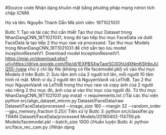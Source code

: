 #Source code Nhận dạng khuôn mặt bằng phương pháp mạng nơron tích chập (CNN)

Họ và tên: Nguyễn Thành Dẫn
Mã sinh viên: 18T1021031

Bước 1: Tạo và tải các thứ cần thiết
  Tạo thư mục Dataset trong NhanDangCNN_18T1021031, trong đó tạo tiếp thư mục FaceData và dưới FaceData là tạo tiếp 2 thư mục raw và processed.
  Tạo thư mục Models trong NhanDangCNN_18T1021031 để chờ sẵn tẹo lưu model InceptionResnetV1.
  Download model InceptionResnetV1.
    https://miai.vn/download.php?url=https://drive.google.com/file/d/1EXPBSXwTaqrSC0OhUdXNmKSh9qJUQ55-/view
  chú ý chỉ lấy file (không có file facemodel.pkl) vỏ vào thư mục Models ở trên
Bước 2:
  Sưu tầm ảnh của 2 người trở lên, mỗi người 10 tấm hình rõ mặt. Mình ví dụ 2 người tên là NguyenVanA và LeThiB. Tạo 2 thư mục NguyenVanA và LeThiB trong thư mục raw và copy ảnh của 2 người vào riêng 2 thư mục đó, ảnh của ai vào thư mục của người đó.
  Từ thư mục NhanDangCNN_18T1021031
        pip install -r requirements.txt //Tải các thư viện
        python src/align_dataset_mtcnn.py  Dataset/FaceData/raw Dataset/FaceData/processed --image_size 160 --margin 32  --random_order --gpu_memory_fraction 0.25// Tiền xử lý
Bước 3:
        python src/classifier.py TRAIN Dataset/FaceData/processed Models/20180402-114759.pb Models/facemodel.pkl --batch_size 1000 //Huấn luyện
Bước 4:
        python src/face_rec_cam.py //Nhận dạng
